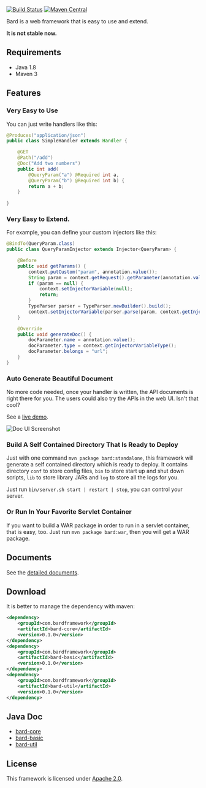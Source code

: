 [![Build Status](https://travis-ci.org/wb14123/bard.svg)](https://travis-ci.org/wb14123/bard)
[![Maven Central](https://maven-badges.herokuapp.com/maven-central/com.bardframework/bard/badge.svg)](http://search.maven.org/#search%7Cga%7C1%7Cg%3A%22com.bardframework%22)

Bard is a web framework that is easy to use and extend.

**It is not stable now.**

Requirements
---------------

* Java 1.8
* Maven 3

Features
---------------

### Very Easy to Use

You can just write handlers like this:

``` java
@Produces("application/json")
public class SimpleHandler extends Handler {

    @GET
    @Path("/add")
    @Doc("Add two numbers")
    public int add(
        @QueryParam("a") @Required int a,
        @QueryParam("b") @Required int b) {
        return a + b;
    }
    
}
```

### Very Easy to Extend.

For example, you can define your custom injectors like this:

``` java
@BindTo(QueryParam.class)
public class QueryParamInjector extends Injector<QueryParam> {

    @Before
    public void getParams() {
        context.putCustom("param", annotation.value());
        String param = context.getRequest().getParameter(annotation.value());
        if (param == null) {
            context.setInjectorVariable(null);
            return;
        }
        TypeParser parser = TypeParser.newBuilder().build();
        context.setInjectorVariable(parser.parse(param, context.getInjectorVariableType()));
    }

    @Override
    public void generateDoc() {
        docParameter.name = annotation.value();
        docParameter.type = context.getInjectorVariableType();
        docParameter.belongs = "url";
    }
}
```

### Auto Generate Beautiful Document

No more code needed, once your handler is written, the API documents is right there for you.
The users could also try the APIs in the web UI. Isn't that cool?

See a [live demo](http://doc-ui.bardframework.com/?host=http:%2F%2Flinode.binwang.me:8082).

![Doc UI Screenshot](https://cloud.githubusercontent.com/assets/1906051/4930305/5925bd98-6562-11e4-957d-e3ec17656f06.png)

### Build A Self Contained Directory That Is Ready to Deploy

Just with one command `mvn package bard:standalone`, this framework will generate a self contained directory
which is ready to deploy. It contains directory `conf` to store config files, `bin` to store start up and shut
down scripts, `lib` to store library JARs and `log` to store all the logs for you.

Just run `bin/server.sh start | restart | stop`, you can control your server.

### Or Run In Your Favorite Servlet Container

If you want to build a WAR package in order to run in a servlet container, that is easy, too.
Just run `mvn package bard:war`, then you will get a WAR package.

Documents
--------------

See the [detailed documents](https://github.com/wb14123/bard/wiki).

Download
-------------

It is better to manage the dependency with maven:

``` xml
<dependency>
    <groupId>com.bardframework</groupId>
    <artifactId>bard-core</artifactId>
    <version>0.1.0</version>
</dependency>
<dependency>
    <groupId>com.bardframework</groupId>
    <artifactId>bard-basic</artifactId>
    <version>0.1.0</version>
</dependency>
<dependency>
    <groupId>com.bardframework</groupId>
    <artifactId>bard-util</artifactId>
    <version>0.1.0</version>
</dependency>
```

Java Doc
--------------

+ [bard-core](http://jenkins.bardframework.com/job/Bard%20Framework%20Javadoc%200.1/com.bardframework$bard-core/javadoc/)
+ [bard-basic](http://jenkins.bardframework.com/job/Bard%20Framework%20Javadoc%200.1/com.bardframework$bard-basic/javadoc/)
+ [bard-util](http://jenkins.bardframework.com/job/Bard%20Framework%20Javadoc%200.1/com.bardframework$bard-util/javadoc/)

License
--------------

This framework is licensed under [Apache 2.0](http://www.apache.org/licenses/LICENSE-2.0.txt).



